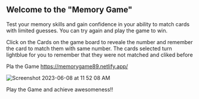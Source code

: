 ## Welcome to the "Memory Game"

Test your memory skills and gain confidence in your ability to match cards with limited guesses. You can try again and play the game to win.

Click on the Cards on the game board to reveale the number and remember the card to match them with same number. The cards selected turn lightblue for you to remember that they were not matched and cliked before

Pla the Game  https://memorygame89.netlify.app/


![Screenshot 2023-06-08 at 11 52 08 AM](https://github.com/abulfs89/ABUL-Project-1/assets/132204123/0c56bae5-4989-4f0b-827d-7d4acc41d999)

Play the Game and achieve awesomeness!!
